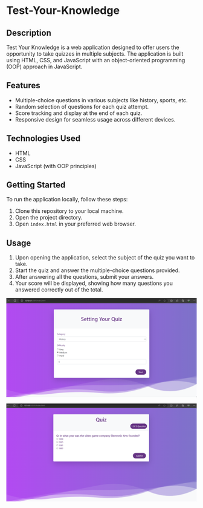 # Test-Your-Knowledge


## Description
Test Your Knowledge is a web application designed to offer users the opportunity to take quizzes in multiple subjects. The application is built using HTML, CSS, and JavaScript with an object-oriented programming (OOP) approach in JavaScript.

## Features
- Multiple-choice questions in various subjects like history, sports, etc.
- Random selection of questions for each quiz attempt.
- Score tracking and display at the end of each quiz.
- Responsive design for seamless usage across different devices.

## Technologies Used
- HTML
- CSS
- JavaScript (with OOP principles)

## Getting Started
To run the application locally, follow these steps:

1. Clone this repository to your local machine.
2. Open the project directory.
3. Open `index.html` in your preferred web browser.

## Usage
1. Upon opening the application, select the subject of the quiz you want to take.
2. Start the quiz and answer the multiple-choice questions provided.
3. After answering all the questions, submit your answers.
4. Your score will be displayed, showing how many questions you answered correctly out of the total.

![Test Your Knowledge home page](image-1.png)


![questions](image-2.png)




